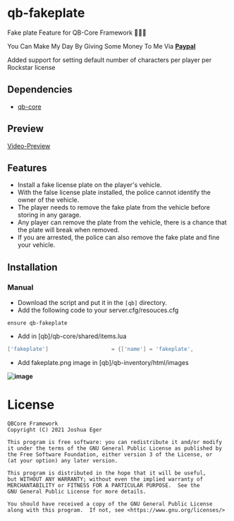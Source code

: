 # qb-fakeplate
Fake plate Feature for QB-Core Framework :people_holding_hands:

You Can Make My Day By Giving Some Money To Me Via
**[Paypal](https://www.paypal.com/donate/?hosted_button_id=24QLXKUH3M5FQ)**

Added support for setting default number of characters per player per Rockstar license

## Dependencies
- [qb-core](https://github.com/qbcore-framework/qb-core)

## Preview
[Video-Preview](https://www.youtube.com/watch?v=KuE5HlGW5ZU)

## Features
- Install a fake license plate on the player's vehicle.
- With the false license plate installed, the police cannot identify the owner of the vehicle.
- The player needs to remove the fake plate from the vehicle before storing in any garage.
- Any player can remove the plate from the vehicle, there is a chance that the plate will break when removed.
- If you are arrested, the police can also remove the fake plate and fine your vehicle.

## Installation
### Manual
- Download the script and put it in the `[qb]` directory.
- Add the following code to your server.cfg/resouces.cfg
```
ensure qb-fakeplate
```
- Add in [qb]/qb-core/shared/items.lua
```lua
['fakeplate'] 					 = {['name'] = 'fakeplate', 		  	  		['label'] = 'Fake Plate',		 		['weight'] = 250, 		['type'] = 'item', 		['image'] = 'fakeplate.png', 			['unique'] = true, 		['useable'] = true, 	['shouldClose'] = true,	   ['combinable'] = nil,   ['description'] = 'With this fake plate, you won\'t be wanted.'},
```
- Add fakeplate.png image in [qb]/qb-inventory/html/images

**![image](https://user-images.githubusercontent.com/77104201/207998099-b0d7c628-2d8f-4dbb-9cf3-b297e86c88af.png)**

# License

    QBCore Framework
    Copyright (C) 2021 Joshua Eger

    This program is free software: you can redistribute it and/or modify
    it under the terms of the GNU General Public License as published by
    the Free Software Foundation, either version 3 of the License, or
    (at your option) any later version.

    This program is distributed in the hope that it will be useful,
    but WITHOUT ANY WARRANTY; without even the implied warranty of
    MERCHANTABILITY or FITNESS FOR A PARTICULAR PURPOSE.  See the
    GNU General Public License for more details.

    You should have received a copy of the GNU General Public License
    along with this program.  If not, see <https://www.gnu.org/licenses/>
